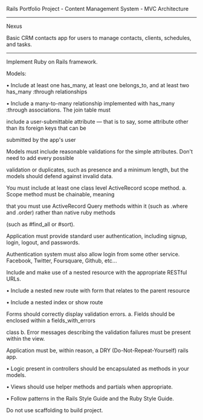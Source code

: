 Rails Portfolio Project - Content Management System - MVC Architecture

_________________________________________________________________________

Nexus

Basic CRM contacts app for users to manage contacts, clients, schedules, and tasks.

______________________________________________________________________________________________

Implement Ruby on Rails framework.

Models:

• Include at least one has_many, at least one belongs_to, and at least two has_many :through relationships

• Include a many-to-many relationship implemented with has_many :through associations. The join table must 

include a user-submittable attribute — that is to say, some attribute other than its foreign keys that can be 

submitted by the app's user

Models must include reasonable validations for the simple attributes. Don't need to add every possible 

validation or duplicates, such as presence and a minimum length, but the models should defend against invalid data.

You must include at least one class level ActiveRecord scope method. a. Scope method must be chainable, meaning 

that you must use ActiveRecord Query methods within it (such as .where and .order) rather than native ruby methods 

(such as #find_all or #sort).

Application must provide standard user authentication, including signup, login, logout, and passwords.

Authentication system must also allow login from some other service. Facebook, Twitter, Foursquare, Github, etc...

Include and make use of a nested resource with the appropriate RESTful URLs.

• Include a nested new route with form that relates to the parent resource

• Include a nested index or show route

Forms should correctly display validation errors. a. Fields should be enclosed within a fields_with_errors 

class b. Error messages describing the validation failures must be present within the view.

Application must be, within reason, a DRY (Do-Not-Repeat-Yourself) rails app.

• Logic present in controllers should be encapsulated as methods in your models.

• Views should use helper methods and partials when appropriate.

• Follow patterns in the Rails Style Guide and the Ruby Style Guide.

Do not use scaffolding to build project. 